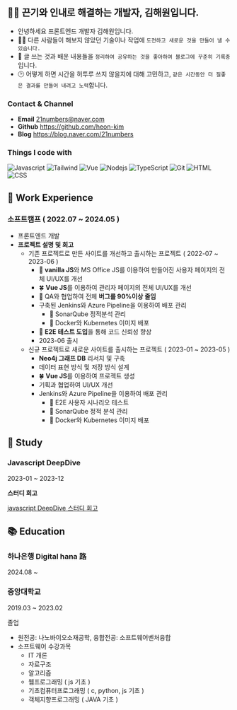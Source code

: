 ## 👋🏻 끈기와 인내로 해결하는 개발자, 김해원입니다.

- 안녕하세요 프론트엔드 개발자 김해원입니다.
- 🏃🏻 다른 사람들이 해보지 않았던 기술이나 작업에 `도전하고 새로운 것을 만들어 낼 수 있습니다.`
- 📝 글 쓰는 것과 배운 내용들을 `정리하여 공유하는 것을 좋아하여 블로그에 꾸준히 기록중`입니다.
- 🕑 어떻게 하면 시간을 허투루 쓰지 않을지에 대해 고민하고, `같은 시간동안 더 질좋은 결과를 만들어 내려고 노력`합니다.

### Contact & Channel

- **Email** 21numbers@naver.com
- **Github** https://github.com/heon-kim
- **Blog** https://blog.naver.com/21numbers

### Things I code with
<p>
  <img alt="Javascript" src="https://img.shields.io/badge/-Javascript-F7DF1E?style=flat-square&logo=javascript&logoColor=white" />
  <img alt="Tailwind" src="https://img.shields.io/badge/-Tailwind_CSS-38B2AC?style=flat-square&logo=tailwind-css&logoColor=white" />
  <img alt="Vue" src="https://img.shields.io/badge/-Vue.js-35495E?style=flat-square&logo=react&logoColor=white" />
  <img alt="Nodejs" src="https://img.shields.io/badge/-Nodejs-43853d?style=flat-square&logo=Node.js&logoColor=white" />
  <img alt="TypeScript" src="https://img.shields.io/badge/-TypeScript-007ACC?style=flat-square&logo=typescript&logoColor=white" />
  <img alt="Git" src="https://img.shields.io/badge/-Git-F05032?style=flat-square&logo=git&logoColor=white" />
    <img alt="HTML" src="https://img.shields.io/badge/-HTML-E34F26?style=flat-square&logo=html5&logoColor=white" />
      <img alt="CSS" src="https://img.shields.io/badge/-CSS-1572B6?style=flat-square&logo=css3&logoColor=white" />
</p>


## 💼 Work Experience
### 소프트캠프 ( 2022.07 ~ 2024.05 )
- 프론트엔드 개발
- **프로젝트 설명 및 회고**
  - 기존 프로젝트로 만든 사이트를 개선하고 출시하는 프로젝트 ( 2022-07 ~ 2023-06 )
    - 🌼 **vanilla JS**와 MS Office JS를 이용하여 만들어진 사용자 페이지의 전체 UI/UX를 개선   
    - 🍀 **Vue JS**를 이용하여 관리자 페이지의 전체 UI/UX를 개선
    - 🐞 QA와 협업하여 전체 **버그를 90%이상 줄임**
    - 구축된 Jenkins와 Azure Pipeline을 이용하여 배포 관리
      - 📃 SonarQube 정적분석 관리
      - 🐳 Docker와 Kubernetes 이미지 배포
    - 🧾 **E2E 테스트 도입**을 통해 코드 신뢰성 향상
    - 2023-06 출시
  - 신규 프로젝트로 새로운 사이트를 출시하는 프로젝트 ( 2023-01 ~ 2023-05 )
    - **Neo4j 그래프 DB** 리서치 및 구축
    - 데이터 표현 방식 및 저장 방식 설계
    - 🍀 **Vue JS**를 이용하여 프로젝트 생성
    - 기획과 협업하여 UI/UX 개선
    - Jenkins와 Azure Pipeline을 이용하여 배포 관리
      - 🧾 E2E 사용자 시나리오 테스트
      - 📃 SonarQube 정적 분석 관리
      - 🐳 Docker와 Kubernetes 이미지 배포


## 📖 Study


### Javascript DeepDive

2023-01 ~ 2023-12

**스터디 회고**

[javascript DeepDive 스터디 회고](https://heon-kim.github.io/study/2024-03-09-js-study/)


## 📚 Education

### 하나은행 Digital hana 路 

2024.08 ~ 


### 중앙대학교

2019.03 ~ 2023.02

졸업

- 원전공: 나노바이오소재공학, 융합전공: 소프트웨어벤처융합
- 소프트웨어 수강과목
  - IT 개론
  - 자료구조
  - 알고리즘
  - 웹프로그래밍 ( js 기초 )
  - 기초컴퓨터프로그래밍 ( c, python, js 기초 )
  - 객체지향프로그래밍 ( JAVA 기초 )
